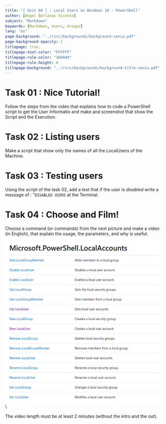 ```yaml
---
title: "[ Unit 04 ] : Local Users on Windows 10 - PowerShell"
author: [Angel Berlanas Vicente]
subject: "Markdown"
keywords: [Markdown, Users, Groups]
lang: "es"
page-background: "../rsrc/backgrounds/background-senia.pdf"
page-background-opacity: 1
titlepage: true,
titlepage-text-color: "FFFFFF"
titlepage-rule-color: "360049"
titlepage-rule-height: 0
titlepage-background: "../rsrc/backgrounds/background-title-senia.pdf"
---
```


# Task 01 : Nice Tutorial!

Follow the steps from the video that explains how to code a PowerShell script to get the User Informatio and make and screenshot that show the Script and the Execution.

# Task 02 : Listing users

Make a script that show only the names of all the LocalUsers of the Machine.

# Task 03 : Testing users

Using the script of the task 02, add a test that if the user is *disabled* write a message of : "`DISABLED USERS` at the Terminal.

# Task 04 : Choose and Film!

Choose a command (or commands) from the next picture and make a video (in English), that explain the usage, the parameters, and why is useful.

![Commands](imgs/localaccounts.png)\

The video length must be at least 2 minutes (without the intro and the out).